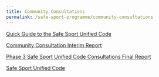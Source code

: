 ```yaml
---
title: Community Consultations
permalink: /safe-sport-programme/community-consultations
---
```

[Quick Guide to the Safe Sport Unified Code](/files/community-consultations/Quick%20Guide%20Safe%20Sport%20Unified%20Code.pdf)

[Community Consultation Interim Report](/files/community-consultations/Community%20Consultation%20Interim%20Report.pdf)

[Phase 3 Safe Sport Unified Code Consultations Final Report](/files/community-consultations/Phase%203%20Safe%20Sport%20Unified%20Code%20Consultations%20Final%20Report.pdf)

[Safe Sport Unified Code](/files/community-consultations/Safe%20Sport%20Unified%20Code.pdf)